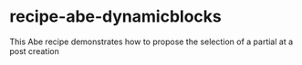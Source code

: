 # recipe-abe-dynamicblocks
This Abe recipe demonstrates how to propose the selection of a partial at a post creation
